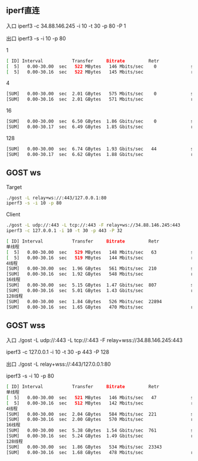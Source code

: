 ## iperf直连

入口 
iperf3 -c 34.88.146.245 -i 10 -t 30 -p 80 -P 1

出口 
iperf3 -s -i 10 -p 80

1

```bash
[ ID] Interval           Transfer     Bitrate         Retr
[  5]   0.00-30.00  sec   522 MBytes   146 Mbits/sec    0             sender
[  5]   0.00-30.16  sec   522 MBytes   145 Mbits/sec                  receiver
```

4

```bash
[SUM]   0.00-30.00  sec  2.01 GBytes   575 Mbits/sec    0             sender
[SUM]   0.00-30.16  sec  2.01 GBytes   571 Mbits/sec                  receiver
```

16

```bash
[SUM]   0.00-30.00  sec  6.50 GBytes  1.86 Gbits/sec    0             sender
[SUM]   0.00-30.17  sec  6.49 GBytes  1.85 Gbits/sec                  receiver
```

128

```bash
[SUM]   0.00-30.00  sec  6.74 GBytes  1.93 Gbits/sec   44             sender
[SUM]   0.00-30.17  sec  6.62 GBytes  1.88 Gbits/sec                  receiver
```

## GOST ws

Target 

```bash
./gost -L relay+ws://:443/127.0.0.1:80
iperf3 -s -i 10 -p 80
```

Client

```bash
./gost -L udp://:443 -L tcp://:443 -F relay+ws://34.88.146.245:443
iperf3 -c 127.0.0.1 -i 10 -t 30 -p 443 -P 32
```



```bash
[ ID] Interval           Transfer     Bitrate         Retr
单线程
[  5]   0.00-30.00  sec   529 MBytes   148 Mbits/sec   63             sender
[  5]   0.00-30.16  sec   519 MBytes   144 Mbits/sec                  receiver
4线程
[SUM]   0.00-30.00  sec  1.96 GBytes   561 Mbits/sec  210             sender
[SUM]   0.00-30.16  sec  1.92 GBytes   548 Mbits/sec                  receiver
16线程
[SUM]   0.00-30.00  sec  5.15 GBytes  1.47 Gbits/sec  807             sender
[SUM]   0.00-30.16  sec  5.01 GBytes  1.43 Gbits/sec                  receiver
128线程
[SUM]   0.00-30.00  sec  1.84 GBytes   526 Mbits/sec  22894             sender
[SUM]   0.00-30.16  sec  1.65 GBytes   470 Mbits/sec                  receiver
```



## GOST wss

入口
./gost -L udp://:443 -L tcp://:443 -F relay+wss://34.88.146.245:443

iperf3 -c 127.0.0.1 -i 10 -t 30 -p 443 -P 128

出口
./gost -L relay+wss://:443/127.0.0.1:80

iperf3 -s -i 10 -p 80



```bash
[ ID] Interval           Transfer     Bitrate         Retr
单线程
[  5]   0.00-30.00  sec   521 MBytes   146 Mbits/sec   47             sender
[  5]   0.00-30.16  sec   512 MBytes   142 Mbits/sec                  receiver
4线程
[SUM]   0.00-30.00  sec  2.04 GBytes   584 Mbits/sec  221             sender
[SUM]   0.00-30.16  sec  2.00 GBytes   570 Mbits/sec                  receiver
16线程
[SUM]   0.00-30.00  sec  5.38 GBytes  1.54 Gbits/sec  761             sender
[SUM]   0.00-30.16  sec  5.24 GBytes  1.49 Gbits/sec                  receiver
128线程
[SUM]   0.00-30.00  sec  1.86 GBytes   534 Mbits/sec  23343             sender
[SUM]   0.00-30.16  sec  1.68 GBytes   478 Mbits/sec                  receiver
```


